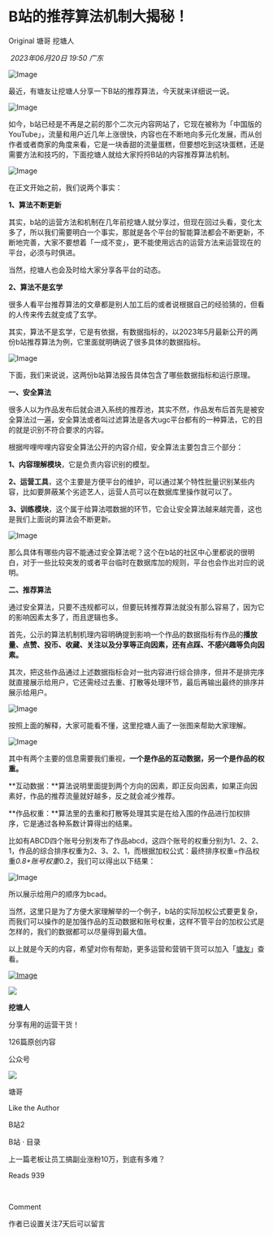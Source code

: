 # B站的推荐算法机制大揭秘！

Original 塘哥 挖塘人

 _2023年06月20日 19:50_ _广东_

![Image](https://mmbiz.qpic.cn/mmbiz_png/aRJRibfhPQ704vRcAK4mZtiaUNo7xEmvdyFPpPSo1WibDL0reC2aN0BNkv0KEOSlr13BmSuv8886ibkOtkqTWJcsicQ/640?wx_fmt=png&wxfrom=13&tp=wxpic)  

最近，有塘友让挖塘人分享一下B站的推荐算法，今天就来详细说一说。  

![Image](https://mmbiz.qpic.cn/mmbiz_png/aRJRibfhPQ736omWW1AwsfnFrXqUGBNfLvJpicmyKicAtVRbFWzfI4iazCMuDACLNOib9F78LcE9CDwPJkTXjgCbPnQ/640?wx_fmt=png&wxfrom=13&tp=wxpic)

如今，b站已经是不再是之前的那个二次元内容网站了，它现在被称为「中国版的YouTube」，流量和用户近几年上涨很快，内容也在不断地向多元化发展，而从创作者或者商家的角度来看，它是一块香甜的流量蛋糕，但要想吃到这块蛋糕，还是需要方法和技巧的，下面挖塘人就给大家捋捋B站的内容推荐算法机制。

![Image](https://mmbiz.qpic.cn/mmbiz_jpg/aRJRibfhPQ736omWW1AwsfnFrXqUGBNfLrWibFiaVbY1ViclaLCermTVV3kicA7icqJFmuC8QfI91T5zsQicTibachdIPQ/640?wx_fmt=jpeg&wxfrom=13&tp=wxpic)

在正文开始之前，我们说两个事实：  

**1、算法不断更新**

其实，b站的运营方法和机制在几年前挖塘人就分享过，但现在回过头看，变化太多了，所以我们需要明白一个事实，那就是各个平台的智能算法都会不断更新，不断地完善，大家不要想着「一成不变」，更不能使用远古的运营方法来运营现在的平台，必须与时俱进。

当然，挖塘人也会及时给大家分享各平台的动态。

**2、算法不是玄学**

很多人看平台推荐算法的文章都是别人加工后的或者说根据自己的经验猜的，但看的人传来传去就变成了玄学。  

其实，算法不是玄学，它是有依据，有数据指标的，以2023年5月最新公开的两份b站推荐算法为例，它里面就明确说了很多具体的数据指标。  

![Image](https://mmbiz.qpic.cn/mmbiz_png/aRJRibfhPQ736omWW1AwsfnFrXqUGBNfLOnryFHfwpBeJX6kNElhSH0fAgCNicIQ0t24eHicHDXt6LDL1kkG8zogg/640?wx_fmt=png&tp=wxpic&wxfrom=5&wx_lazy=1&wx_co=1)

下面，我们来说说，这两份b站算法报告具体包含了哪些数据指标和运行原理。

**一、安全算法**

很多人以为作品发布后就会进入系统的推荐池，其实不然，作品发布后首先是被安全算法过一遍，安全算法或者叫过滤算法是各大ugc平台都有的一种算法，它的目的就是识别不符合要求的内容。  

根据哔哩哔哩内容安全算法公开的内容介绍，安全算法主要包含三个部分：  

**1、内容理解模块**，它是负责内容识别的模型。  

**2、运营工具**，这个主要是方便平台的维护，可以通过某个特性批量识别某些内容，比如要屏蔽某个劣迹艺人，运营人员可以在数据库里操作就可以了。

**3、训练模块**，这个属于给算法喂数据的环节，它会让安全算法越来越完善，这也是我们上面说的算法会不断更新。  

![Image](https://mmbiz.qpic.cn/mmbiz_png/aRJRibfhPQ736omWW1AwsfnFrXqUGBNfLGUWDQTUQNvgcsCWkeaF50dNLcm7yia1fqFic0lBib46N2diaKzyDXd4Kww/640?wx_fmt=png&tp=wxpic&wxfrom=5&wx_lazy=1&wx_co=1)

那么具体有哪些内容不能通过安全算法呢？这个在b站的社区中心里都说的很明白，对于一些比较突发的或者平台临时在数据库加的规则，平台也会作出对应的说明。  

**二、推荐算法**

通过安全算法，只要不违规都可以，但要玩转推荐算法就没有那么容易了，因为它的影响因素太多了，而且逻辑也多。  

首先，公示的算法机制机理内容明确提到影响一个作品的数据指标有作品的**播放量、点赞、投币、收藏、关注以及分享****等正向因素，还有****点踩、不感兴趣等负向因素。**  

其次，把这些作品通过上述数据指标会对一批内容进行综合排序，但并不是排完序就直接展示给用户，它还需经过去重、打散等处理环节，最后再输出最终的排序并展示给用户。

![Image](https://mmbiz.qpic.cn/mmbiz_png/aRJRibfhPQ736omWW1AwsfnFrXqUGBNfLYVia3kx6C7A7LcdicPDuVzoichPsOLe4syC1QwKPFtUWBENmYV0tibr6ibQ/640?wx_fmt=png&tp=wxpic&wxfrom=5&wx_lazy=1&wx_co=1)

按照上面的解释，大家可能看不懂，这里挖塘人画了一张图来帮助大家理解。

![Image](https://mmbiz.qpic.cn/mmbiz_png/aRJRibfhPQ736omWW1AwsfnFrXqUGBNfL3rhqpsdB15nzOtReTPofKEPVkkUnFz4SiaUNhKL5Vkwj9RibM7F0uzug/640?wx_fmt=png&tp=wxpic&wxfrom=5&wx_lazy=1&wx_co=1)

其中有两个主要的信息需要我们重视，**一个是作品的互动数据，另一个是作品的权重。**

**互动数据：**算法说明里面提到两个方向的因素，即正反向因素，如果正向因素好，作品的推荐流量就好越多，反之就会减少推荐。

**作品权重：**算法里的去重和打散等处理其实是在给入围的作品进行加权排序，它是通过各种系数计算得出的结果。

比如有ABCD四个账号分别发布了作品abcd，这四个账号的权重分别为1、2、2、1，作品的综合排序权重为2、3、2、1，而根据加权公式：最终排序权重=作品权重*0.8+账号权重*0.2，我们可以得出以下结果：

![Image](https://mmbiz.qpic.cn/mmbiz_png/aRJRibfhPQ736omWW1AwsfnFrXqUGBNfLyHF5ccuYcLtl7TJSDkCWwJbxNLXSCwXicqLthiabrNhoEf7lDicFxuiaIg/640?wx_fmt=png&tp=wxpic&wxfrom=5&wx_lazy=1&wx_co=1)

所以展示给用户的顺序为bcad。

当然，这里只是为了方便大家理解举的一个例子，b站的实际加权公式要更复杂，而我们可以操作的是加强作品的互动数据和账号权重，这样不管平台的加权公式是怎样的，我们的数据都可以尽量得到最大值。

以上就是今天的内容，希望对你有帮助，更多运营和营销干货可以加入「[塘友](http://mp.weixin.qq.com/s?__biz=MzIwMTk0NTY5OA==&mid=2247484634&idx=1&sn=b122ecf4c99613e3a4010f8a38cb7a40&chksm=96e763d7a190eac1d0063648d7c58d867676dc869112a0d0503024eca04dfd48a3de7ace4095&scene=21#wechat_redirect)」查看。

[![Image](https://mmbiz.qpic.cn/mmbiz_png/aRJRibfhPQ70WrEZ3orKnWz37BricazY6VClibb9NULCcHLQFiaWzbgdicicvnc9TLCVVicUSgasSAjLmKwb9qX5M9BwA/640?wx_fmt=png&wxfrom=5&wx_lazy=1&wx_co=1&tp=wxpic)](https://mp.weixin.qq.com/s?search_click_id=17165637613356946525-1744558314193-0180306301&__biz=MzIwMTk0NTY5OA==&mid=2247485301&idx=1&sn=5b199c65546e650965555b3a2bd3ee92&chksm=97727529d83e679b2861fd6ab9f5b9062bf3369871bc262c3144da747e2f79282696615bf1e3&scene=7&key=daf9bdc5abc4e8d07177902b7e8cafe28a01a0670e0a5eea7cd6e5a411eb291f5fa863618f5b281c1dfaa4ce98f042586bf7b36f7da6277e611f9e96d58c4ec5428f35b2842bc331237327bd9fe29eabde82bc5c60ebd93d82a902ad71b506faca286a9dd0d05cf26ee031a312d728080236cc660daf690ea7ce185c78f6c387&ascene=65&uin=MTIyMzg1NDgyMQ%3D%3D&devicetype=iMac+MacBookPro16%2C1+OSX+OSX+14.3.1+build\(23D60\)&version=13080a10&nettype=WIFI&lang=en&countrycode=CN&fontScale=100&exportkey=n_ChQIAhIQTLK55uP28dhwjcB2KDBSxRKCAgIE97dBBAEAAAAAAFH8Lvkwk4UAAAAOpnltbLcz9gKNyK89dVj0Go0N%2FdKcz5vMrX8AAGtXz208xtHCsnu%2B7lylwF9oKzwEE6TeE3%2FVJeluOMYHPrWEu8nrQymMp6jt73613y1%2BV2cmj%2FJa4AigXpx%2BAc%2BtVOSUrkeedbEHaKhfduixFGOsxTOS6b%2Fcj4A7SYsrsB19Vkca1c6NOdyl8edACl7lQDx%2FHv4KE1kJdfujFdTA3fnfGBqAkcGHOC1BFC1C%2BnKby3yQhQCIzplOAGlrOA9S%2F1eOAgXodxKKGsgXkOw4AfIlf4Ksp6obRonvL7ME07M5ew%2BM%2FgC%2FlHCZfuc2Dw%3D%3D&acctmode=0&pass_ticket=L1rEAbBC71bfz7hjw%2FU4wpvpyCYkHWLsZ5p%2B%2BacIrroZxNdbC7mq70KcEX8ga8DG&wx_header=0&fasttmpl_type=0&fasttmpl_fullversion=7684523-en_US-zip&fasttmpl_flag=1)

![](http://mmbiz.qpic.cn/mmbiz_png/aRJRibfhPQ71AmUyBhYiaWo6SaYXRq3oo953dcAFYJrxSeHyiaTLYlTr1NA4JqmKcZFKHTpVRbLGDeyAaOdDcOHyQ/300?wx_fmt=png&wxfrom=19)

**挖塘人**

分享有用的运营干货！

126篇原创内容

公众号

![](https://mmbiz.qlogo.cn/mmbiz_jpg/fLbV5eEITtmBPh0h8l0zs44icg7PmqibRgnzUh2AEgMuMmEx4JpMqXL1usAZgKiagfib0NcAn7AWmdT5HpE2I0NvRg/0?wx_fmt=jpeg)

塘哥

Like the Author

B站2

B站 · 目录

上一篇老板让员工搞副业涨粉10万，到底有多难？

Reads 939

​

Comment

作者已设置关注7天后可以留言